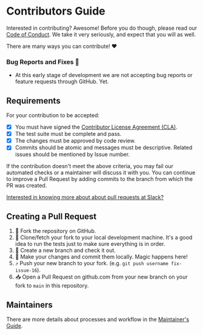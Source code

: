 # Contributors Guide

Interested in contributing? Awesome! Before you do though, please read our
[Code of Conduct](https://slackhq.github.io/code-of-conduct). We take it very
seriously, and expect that you will as well.

There are many ways you can contribute! :heart:

### Bug Reports and Fixes :bug:

- At this early stage of development we are not accepting bug reports or feature
  requests through GitHub. Yet.

<!--
-  If you find a bug, please search for it in the [Issues](https://github.com/slackapi/deno-slack-sdk/issues), and if it isn't already tracked,
   [create a new issue](https://github.com/slackapi/deno-slack-sdk/issues/new). Fill out the "Bug Report" section of the issue template. Even if an Issue is closed, feel free to comment and add details, it will still
   be reviewed.
-  Issues that have already been identified as a bug (note: able to reproduce) will be labelled `bug`.
-  If you'd like to submit a fix for a bug, [send a Pull Request](#creating_a_pull_request) and mention the Issue number.
  -  Include tests that isolate the bug and verifies that it was fixed.

### New Features :bulb:
-  If you'd like to add new functionality to this project, describe the problem you want to solve in a [new Issue](https://github.com/slackapi/deno-slack-sdk/issues/new).
-  Issues that have been identified as a feature request will be labelled `enhancement`.
-  If you'd like to implement the new feature, please wait for feedback from the project
   maintainers before spending too much time writing the code. In some cases, `enhancement`s may
   not align well with the project objectives at the time.

### Tests :mag:, Documentation :books:, Miscellaneous :sparkles:
-  If you'd like to improve the tests, you want to make the documentation clearer, you have an
   alternative implementation of something that may have advantages over the way its currently
   done, or you have any other change, we would be happy to hear about it!
  -  If its a trivial change, go ahead and [send a Pull Request](#creating_a_pull_request) with the changes you have in mind.
  -  If not, [open an Issue](https://github.com/slackapi/deno-slack-sdk/issues/new) to discuss the idea first.

If you're new to our project and looking for some way to make your first contribution, look for
Issues labelled `good first contribution`.
-->

## Requirements

For your contribution to be accepted:

- [x] You must have signed the
      [Contributor License Agreement (CLA)](https://cla-assistant.io/slackapi/deno-slack-sdk).
- [x] The test suite must be complete and pass.
- [x] The changes must be approved by code review.
- [x] Commits should be atomic and messages must be descriptive. Related issues
      should be mentioned by Issue number.

If the contribution doesn't meet the above criteria, you may fail our automated
checks or a maintainer will discuss it with you. You can continue to improve a
Pull Request by adding commits to the branch from which the PR was created.

[Interested in knowing more about about pull requests at Slack?](https://slack.engineering/on-empathy-pull-requests-979e4257d158#.awxtvmb2z)

## Creating a Pull Request

1. :fork_and_knife: Fork the repository on GitHub.
2. :runner: Clone/fetch your fork to your local development machine. It's a good
   idea to run the tests just to make sure everything is in order.
3. :herb: Create a new branch and check it out.
4. :crystal_ball: Make your changes and commit them locally. Magic happens here!
5. :arrow_heading_up: Push your new branch to your fork. (e.g.
   `git push username fix-issue-16`).
6. :inbox_tray: Open a Pull Request on github.com from your new branch on your
   fork to `main` in this repository.

## Maintainers

There are more details about processes and workflow in the
[Maintainer's Guide](./maintainers_guide.md).
